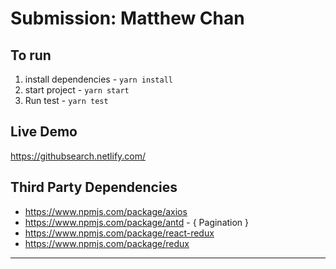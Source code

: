 # Submission: Matthew Chan

## To run 

1. install dependencies - `yarn install`
2. start project - `yarn start`
3. Run test - `yarn test`

## Live Demo
https://githubsearch.netlify.com/

## Third Party Dependencies
- https://www.npmjs.com/package/axios
- https://www.npmjs.com/package/antd - { Pagination }
- https://www.npmjs.com/package/react-redux
- https://www.npmjs.com/package/redux
---


